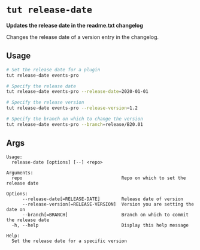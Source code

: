 # `tut release-date`

**Updates the release date in the readme.txt changelog**

Changes the release date of a version entry in the changelog.

## Usage

```sh
# Set the release date for a plugin
tut release-date events-pro

# Specify the release date
tut release-date events-pro --release-date=2020-01-01

# Specify the release version
tut release-date events-pro --release-version=1.2

# Specify the branch on which to change the version
tut release-date events-pro --branch=release/B20.01
```

## Args

```
Usage:
  release-date [options] [--] <repo>

Arguments:
  repo                                     Repo on which to set the release date

Options:
      --release-date[=RELEASE-DATE]        Release date of version
      --release-version[=RELEASE-VERSION]  Version you are setting the date on
      --branch[=BRANCH]                    Branch on which to commit the release date
  -h, --help                               Display this help message

Help:
  Set the release date for a specific version
```
